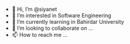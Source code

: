 - 👋 Hi, I’m @siyanet
- 👀 I’m interested in Software Engineering
- 🌱 I’m currently learning in Bahirdar University
- 💞️ I’m looking to collaborate on ...
- 📫 How to reach me ...

<!---
siyanet/siyanet is a ✨ special ✨ repository because its `README.md` (this file) appears on your GitHub profile.
You can click the Preview link to take a look at your changes.
--->
